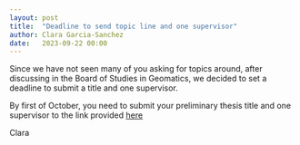 ```yaml
---
layout: post
title:  "Deadline to send topic line and one supervisor"
author: Clara Garcia-Sanchez
date:   2023-09-22 00:00
---
```


Since we have not seen many of you asking for topics around, after discussing in the Board of Studies in Geomatics, we decided to set a deadline to submit a title and one supervisor. 

By first of October, you need to submit your preliminary thesis title and one supervisor to the link provided [here](https://tudelft3d.typeform.com/to/EmoK7SRd)

Clara
